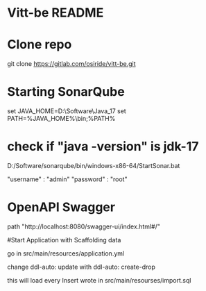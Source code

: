# Vitt-be README

# Clone repo 
git clone https://gitlab.com/osiride/vitt-be.git

# Starting SonarQube 
set JAVA_HOME=D:\Software\Java_17
set PATH=%JAVA_HOME%\bin;%PATH%

# check if "java -version" is jdk-17
D:/Software/sonarqube/bin/windows-x86-64/StartSonar.bat

"username" : "admin"
"password" : "root"

# OpenAPI Swagger 
path "http://localhost:8080/swagger-ui/index.html#/"

#Start Application with Scaffolding data

go in src/main/resources/application.yml

change ddl-auto: update with ddl-auto: create-drop

this will load every Insert wrote in src/main/resourses/import.sql